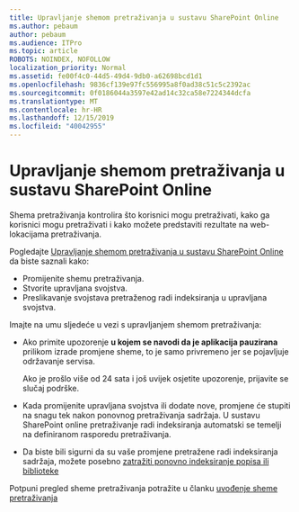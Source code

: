 ```yaml
---
title: Upravljanje shemom pretraživanja u sustavu SharePoint Online
ms.author: pebaum
author: pebaum
ms.audience: ITPro
ms.topic: article
ROBOTS: NOINDEX, NOFOLLOW
localization_priority: Normal
ms.assetid: fe00f4c0-44d5-49d4-9db0-a62698bcd1d1
ms.openlocfilehash: 9836cf139e97fc556995a8f0ad38c51c5c2392ac
ms.sourcegitcommit: 0f0186044a3597e42ad14c32ca58e7224344dcfa
ms.translationtype: MT
ms.contentlocale: hr-HR
ms.lasthandoff: 12/15/2019
ms.locfileid: "40042955"
---
```

# <a name="manage-search-schema-in-sharepoint-online"></a>Upravljanje shemom pretraživanja u sustavu SharePoint Online

Shema pretraživanja kontrolira što korisnici mogu pretraživati, kako ga korisnici mogu pretraživati i kako možete predstaviti rezultate na web-lokacijama pretraživanja. 

Pogledajte [Upravljanje shemom pretraživanja u sustavu SharePoint Online](https://docs.microsoft.com/sharepoint/manage-search-schema) da biste saznali kako: 
- Promijenite shemu pretraživanja.
- Stvorite upravljana svojstva.
- Preslikavanje svojstava pretraženog radi indeksiranja u upravljana svojstva.

Imajte na umu sljedeće u vezi s upravljanjem shemom pretraživanja:

- Ako primite upozorenje **u kojem se navodi da je aplikacija pauzirana** prilikom izrade promjene sheme, to je samo privremeno jer se pojavljuje održavanje servisa. 

    Ako je prošlo više od 24 sata i još uvijek osjetite upozorenje, prijavite se slučaj podrške.
- Kada promijenite upravljana svojstva ili dodate nove, promjene će stupiti na snagu tek nakon ponovnog pretraživanja sadržaja. U sustavu SharePoint online pretraživanje radi indeksiranja automatski se temelji na definiranom rasporedu pretraživanja.
- Da biste bili sigurni da su vaše promjene pretražene radi indeksiranja sadržaja, možete posebno [zatražiti ponovno indeksiranje popisa ili biblioteke](https://docs.microsoft.com/sharepoint/manage-search-schema#request-re-indexing-of-a-document-library-or-list) 

Potpuni pregled sheme pretraživanja potražite u članku [uvođenje sheme pretraživanja](https://blogs.technet.microsoft.com/tothesharepoint/2012/11/25/introducing-search-schema-for-sharepoint-2013/) 


